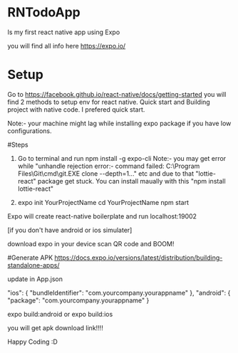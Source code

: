 # RNTodoApp

Is my first react native app using Expo

you will find all info here https://expo.io/


# Setup

Go to https://facebook.github.io/react-native/docs/getting-started
you will find 2 methods to setup env for react native. Quick start and Building project with native code. I prefered quick start. 

Note:- your machine might lag while installing expo package if you have low configurations.

#Steps
1. Go to terminal and run npm install -g expo-cli
Note:- you may get error while "unhandle rejection error:- command failed: C:\Program Files\Git\cmd\git.EXE clone --depth=1..." etc and due to that "lottie-react" package get stuck. You can install maually with this "npm install lottie-react"

2. expo init YourProjectName
cd YourProjectName
npm start


Expo will create react-native boilerplate and run localhost:19002

[if you don't have android or ios simulater]

download expo in your device scan QR code and BOOM!


#Generate APK 
https://docs.expo.io/versions/latest/distribution/building-standalone-apps/

update in App.json

"ios": {
      "bundleIdentifier": "com.yourcompany.yourappname"
    },
    "android": {
      "package": "com.yourcompany.yourappname"
    }
    
  expo build:android or expo build:ios
  
  you will get apk download link!!!!
  
  Happy Coding :D






